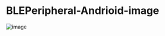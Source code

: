 # BLEPeripheral-Andrioid-image


![image](https://user-images.githubusercontent.com/32845598/154483312-94378ee9-a60c-4d3a-a50f-89d35c8d53d3.png)
